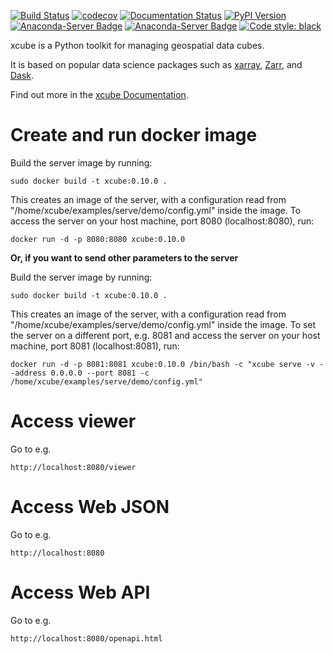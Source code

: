 [![Build Status](https://ci.appveyor.com/api/projects/status/h4m43pwga7pjoftl/branch/main?svg=true)](https://ci.appveyor.com/project/bcdev/xcube)
[![codecov](https://codecov.io/gh/dcs4cop/xcube/branch/main/graph/badge.svg)](https://codecov.io/gh/dcs4cop/xcube)
[![Documentation Status](https://readthedocs.org/projects/xcube/badge/?version=latest)](https://xcube.readthedocs.io/en/latest/?badge=latest)
[![PyPI Version](https://img.shields.io/pypi/v/xcube-core)](https://pypi.org/project/xcube-core/)
[![Anaconda-Server Badge](https://anaconda.org/conda-forge/xcube/badges/version.svg)](https://anaconda.org/conda-forge/xcube)
[![Anaconda-Server Badge](https://anaconda.org/conda-forge/xcube/badges/license.svg)](https://anaconda.org/conda-forge/xcube)
[![Code style: black](https://img.shields.io/badge/code%20style-black-000000.svg)](https://github.com/psf/black)

xcube is a Python toolkit for managing geospatial data cubes.

It is based on popular data science packages such as
[xarray](http://xarray.pydata.org/), [Zarr](https://zarr.readthedocs.io/), and [Dask](https://dask.org/).

Find out more in the [xcube Documentation](https://xcube.readthedocs.io).

# Create and run docker image

Build the server image by running:

```
sudo docker build -t xcube:0.10.0 .
```

This creates an image of the server, with a configuration read from "/home/xcube/examples/serve/demo/config.yml" inside the image. To access the server on your host machine, port 8080 (localhost:8080), run:

```
docker run -d -p 8080:8080 xcube:0.10.0
```

**Or, if you want to send other parameters to the server**

Build the server image by running:

```
sudo docker build -t xcube:0.10.0 .
```

This creates an image of the server, with a configuration read from "/home/xcube/examples/serve/demo/config.yml" inside the image. To set the server on a different port, e.g. 8081 and access the server on your host machine, port 8081 (localhost:8081), run:

```
docker run -d -p 8081:8081 xcube:0.10.0 /bin/bash -c "xcube serve -v --address 0.0.0.0 --port 8081 -c /home/xcube/examples/serve/demo/config.yml"
```

# Access viewer

Go to e.g.

```
http://localhost:8080/viewer
```

# Access Web JSON

Go to e.g.

```
http://localhost:8080
```

# Access Web API

Go to e.g.

```
http://localhost:8080/openapi.html
```
